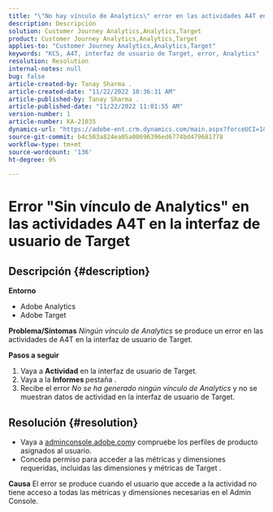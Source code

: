 ```yaml
---
title: "\"No hay vínculo de Analytics\" error en las actividades A4T en la interfaz de usuario de Target"
description: Descripción
solution: Customer Journey Analytics,Analytics,Target
product: Customer Journey Analytics,Analytics,Target
applies-to: "Customer Journey Analytics,Analytics,Target"
keywords: "KCS, A4T, interfaz de usuario de Target, error, Analytics"
resolution: Resolution
internal-notes: null
bug: false
article-created-by: Tanay Sharma .
article-created-date: "11/22/2022 10:36:31 AM"
article-published-by: Tanay Sharma .
article-published-date: "11/22/2022 11:01:55 AM"
version-number: 1
article-number: KA-21035
dynamics-url: "https://adobe-ent.crm.dynamics.com/main.aspx?forceUCI=1&pagetype=entityrecord&etn=knowledgearticle&id=1efae180-516a-ed11-9561-6045bd006a22"
source-git-commit: b4c503a824ea05a00696396ed6774bd479681778
workflow-type: tm+mt
source-wordcount: '136'
ht-degree: 9%

---
```


# Error &quot;Sin vínculo de Analytics&quot; en las actividades A4T en la interfaz de usuario de Target

## Descripción {#description}

<b>Entorno</b>
- Adobe Analytics
- Adobe Target



<b>Problema/Síntomas</b>
*Ningún vínculo de Analytics* se produce un error en las actividades de A4T en la interfaz de usuario de Target.



<b>Pasos a seguir</b>

1. Vaya a <b>Actividad</b> en la interfaz de usuario de Target.
2. Vaya a la <b>Informes </b>pestaña .
3. Recibe el error *No se ha generado ningún vínculo de Analytics* y no se muestran datos de actividad en la interfaz de usuario de Target.



## Resolución {#resolution}


- Vaya a [adminconsole.adobe.com](https://adminconsole.adobe.com/)y compruebe los perfiles de producto asignados al usuario.
- Conceda permiso para acceder a las métricas y dimensiones requeridas, incluidas las dimensiones y métricas de Target .



<b>Causa</b>
El error se produce cuando el usuario que accede a la actividad no tiene acceso a todas las métricas y dimensiones necesarias en el Admin Console.
